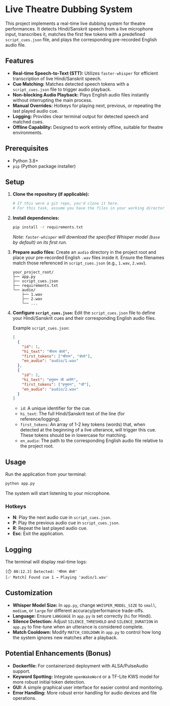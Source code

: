 # Live Theatre Dubbing System

This project implements a real-time live dubbing system for theatre performances. It detects Hindi/Sanskrit speech from a live microphone input, transcribes it, matches the first few tokens with a predefined `script_cues.json` file, and plays the corresponding pre-recorded English audio file.

## Features

- **Real-time Speech-to-Text (STT):** Utilizes `faster-whisper` for efficient transcription of live Hindi/Sanskrit speech.
- **Cue Matching:** Matches detected speech tokens with a `script_cues.json` file to trigger audio playback.
- **Non-blocking Audio Playback:** Plays English audio files instantly without interrupting the main process.
- **Manual Overrides:** Hotkeys for playing next, previous, or repeating the last played audio cue.
- **Logging:** Provides clear terminal output for detected speech and matched cues.
- **Offline Capability:** Designed to work entirely offline, suitable for theatre environments.

## Prerequisites

- Python 3.8+
- `pip` (Python package installer)

## Setup

1.  **Clone the repository (if applicable):**
    ```bash
    # If this were a git repo, you'd clone it here.
    # For this task, assume you have the files in your working directory.
    ```

2.  **Install dependencies:**
    ```bash
    pip install -r requirements.txt
    ```
    *Note: `faster-whisper` will download the specified Whisper model (`base` by default) on its first run.*

3.  **Prepare audio files:**
    Create an `audio` directory in the project root and place your pre-recorded English `.wav` files inside it. Ensure the filenames match those referenced in `script_cues.json` (e.g., `1.wav`, `2.wav`).

    ```
    your_project_root/
    ├── app.py
    ├── script_cues.json
    ├── requirements.txt
    └── audio/
        ├── 1.wav
        ├── 2.wav
        └── ...
    ```

4.  **Configure `script_cues.json`:**
    Edit the `script_cues.json` file to define your Hindi/Sanskrit cues and their corresponding English audio files.

    Example `script_cues.json`:
    ```json
    [
      {
        "id": 1,
        "hi_text": "श्रीराम बोलो",
        "first_tokens": ["श्रीराम", "बोलो"],
        "en_audio": "audio/1.wav"
      },
      {
        "id": 2,
        "hi_text": "हनुमान जी आयेंगे",
        "first_tokens": ["हनुमान", "जी"],
        "en_audio": "audio/2.wav"
      }
    ]
    ```
    - `id`: A unique identifier for the cue.
    - `hi_text`: The full Hindi/Sanskrit text of the line (for reference/logging).
    - `first_tokens`: An array of 1-2 key tokens (words) that, when detected at the beginning of a live utterance, will trigger this cue. These tokens should be in lowercase for matching.
    - `en_audio`: The path to the corresponding English audio file relative to the project root.

## Usage

Run the application from your terminal:

```bash
python app.py
```

The system will start listening to your microphone.

### Hotkeys

-   **N**: Play the next audio cue in `script_cues.json`.
-   **P**: Play the previous audio cue in `script_cues.json`.
-   **R**: Repeat the last played audio cue.
-   **Esc**: Exit the application.

## Logging

The terminal will display real-time logs:

```
[⏱️ 00:12.3] Detected: 'श्रीराम बोलो'
[✅ Match] Found cue 1 → Playing 'audio/1.wav'
```

## Customization

-   **Whisper Model Size:** In `app.py`, change `WHISPER_MODEL_SIZE` to `small`, `medium`, or `large` for different accuracy/performance trade-offs.
-   **Language:** Ensure `LANGUAGE` in `app.py` is set correctly (`hi` for Hindi).
-   **Silence Detection:** Adjust `SILENCE_THRESHOLD` and `SILENCE_DURATION` in `app.py` to fine-tune when an utterance is considered complete.
-   **Match Cooldown:** Modify `MATCH_COOLDOWN` in `app.py` to control how long the system ignores new matches after a playback.

## Potential Enhancements (Bonus)

-   **Dockerfile:** For containerized deployment with ALSA/PulseAudio support.
-   **Keyword Spotting:** Integrate `openWakeWord` or a TF-Lite KWS model for more robust initial token detection.
-   **GUI:** A simple graphical user interface for easier control and monitoring.
-   **Error Handling:** More robust error handling for audio devices and file operations.
